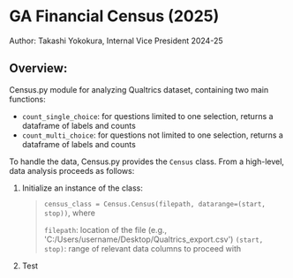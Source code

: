# GA Financial Census (2025)
Author: Takashi Yokokura, Internal Vice President 2024-25

## Overview: 
Census.py module for analyzing Qualtrics dataset, containing two main functions:
* `count_single_choice`: for questions limited to one selection, returns a dataframe of labels and counts 
* `count_multi_choice`: for questions not limited to one selection, returns a dataframe of labels and counts

To handle the data, Census.py provides the `Census` class. From a high-level, data analysis proceeds as follows:
1. Initialize an instance of the class:
    > `census_class = Census.Census(filepath, datarange=(start, stop))`, where
    >
    > `filepath`: location of the file (e.g., 'C:/Users/username/Desktop/Qualtrics_export.csv')
    > `(start, stop)`: range of relevant data columns to proceed with
2. Test
